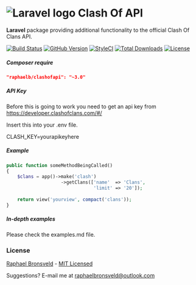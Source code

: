 ![Laravel logo](http://laravel.com/assets/img/laravel-logo.png)  Clash Of API
========================
  
**Laravel** package providing additional functionality to the official Clash Of Clans API.

[![Build Status](https://travis-ci.org/RaphaelBronsveld/clash-of-api.svg?branch=master)](https://packagist.org/packages/raphaelb/clashofapi)
[![GitHub Version](https://img.shields.io/github/release/raphaelbronsveld/clash-of-api.svg?branch=master&style=flat-square)](https://packagist.org/packages/raphaelb/clashofapi)
[![StyleCI](https://styleci.io/repos/54012395/shield?branch=master)](https://styleci.io/repos/54012395)
[![Total Downloads](https://img.shields.io/packagist/dt/raphaelb/clashofapi.svg?style=flat-square)](https://packagist.org/packages/raphaelb/clashofapi)
[![License](http://img.shields.io/badge/license-MIT-ff69b4.svg?style=flat-square)](http://RaphaelBronsveld.mit-license.org)

##### Composer require
```JSON
"raphaelb/clashofapi": "~3.0"
```

##### API Key

Before this is going to work you need to get an api key from https://developer.clashofclans.com/#/

Insert this into your .env file.

CLASH_KEY=yourapikeyhere

##### Example
```php
public function someMethodBeingCalled()
{
    $clans = app()->make('clash')
                    ->getClans(['name'  => 'Clans',
                                'limit' => '20']);
                                
    return view('yourview', compact('clans'));
}
```

##### In-depth examples
Please check the examples.md file.

### License
[Raphael Bronsveld](https://github.com/RaphaelBronsveld) - [MIT Licensed](http://RaphaelBronsveld.mit-license.org) 

Suggestions? E-mail me at <raphaelbronsveld@outlook.com>
